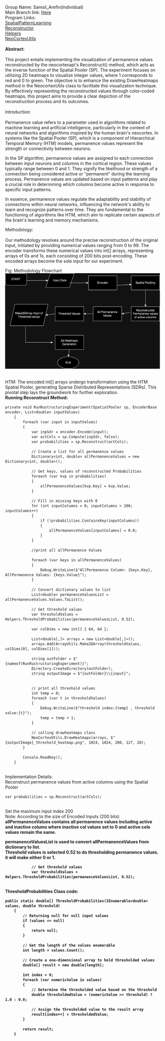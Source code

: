 Group Name: Samsil_Arefin(Individual)
<br>
Main Branch link: [Here](https://github.com/samsil2/neocortexapi_Samsil_Arefin/tree/master)
<br>
Program Links: <br>
[SpatialPatternLearning](https://github.com/samsil2/neocortexapi_Samsil_Arefin/blob/master/source/Samples/NeoCortexApiSample/SpatialPatternLearning.cs)
<br>
[Reconstructor](https://github.com/samsil2/neocortexapi_Samsil_Arefin/blob/master/source/NeoCortexApi/SPSdrReconstructor.cs)
<br>
[Helpers](https://github.com/samsil2/neocortexapi_Samsil_Arefin/blob/master/source/NeoCortexApi/Helpers.cs)
<br>
[NeoCortexUtils](https://github.com/samsil2/neocortexapi_Samsil_Arefin/blob/master/source/NeoCortexUtils/NeoCortexUtils.cs)
<br>
<br>
<b>Abstract</b>:
<br>
<br>
This project entails implementing the visualization of permanence values reconstructed by the neocortexapi's Reconstruct() method, which acts as the inverse function of the Spatial Pooler (SP). The experiment focuses on utilizing 2D heatmaps to visualize integer values, where 1 corresponds to red and 0 to green. The objective is to enhance the existing DrawHeatmaps method in the NeocortexUtils class to facilitate this visualization technique. By effectively representing the reconstructed values through color-coded heatmaps, this project aims to provide a clear depiction of the reconstruction process and its outcomes.
<br>
<br>
Introduction: 
<br>
<br>
Permanence value refers to a parameter used in algorithms related to machine learning and artificial intelligence, particularly in the context of neural networks and algorithms inspired by the human brain's neocortex. In systems like the Spatial Pooler (SP), which is a component of Hierarchical Temporal Memory (HTM) models, permanence values represent the strength or connectivity between neurons.

In the SP algorithm, permanence values are assigned to each connection between input neurons and columns in the cortical region. These values typically range between 0 and 1. They signify the likelihood or strength of a connection being considered active or "permanent" during the learning process. Permanence values are updated based on input patterns and play a crucial role in determining which columns become active in response to specific input patterns.

In essence, permanence values regulate the adaptability and stability of connections within neural networks, influencing the network's ability to learn and recognize patterns over time. They are fundamental to the functioning of algorithms like HTM, which aim to replicate certain aspects of the brain's learning and memory mechanisms.


Methodology:
<br>
<br>
Our methodology revolves around the precise reconstruction of the original input, initiated by providing numerical values ranging from 0 to 99. The encoder transforms these numerical values into int[] arrays, representing arrays of 0s and 1s, each consisting of 200 bits post-encoding. These encoded arrays become the sole input for our experiment.

Fig: Methodology Flowchart
<br>
![flowchart](https://github.com/samsil2/neocortexapi_Samsil_Arefin/blob/master/source/MySEProject/Documentation/Flowchart.png)

<br> 
HTM: The encoded int[] arrays undergo transformation using the HTM Spatial Pooler, generating Sparse Distributed Representations (SDRs). This pivotal step lays the groundwork for further exploration.
<br> 
<b>Running Reconstruct Method:</b> <br> 

    private void RunRustructuringExperiment(SpatialPooler sp, EncoderBase encoder, List<double> inputValues)
        {
            foreach (var input in inputValues)
            {
                var inpSdr = encoder.Encode(input);
                var actCols = sp.Compute(inpSdr, false);
                var probabilities = sp.Reconstruct(actCols);

                // Create a list for all permanence values
                Dictionary<int, double> allPermanenceValues = new Dictionary<int, double>();

                // Get keys, values of reconstructed Probabilities
                foreach (var kvp in probabilities)
                {
                    allPermanenceValues[kvp.Key] = kvp.Value;
                }

                // Fill in missing keys with 0
                for (int inputColumns = 0; inputColumns < 200; inputColumns++)
                {
                    if (!probabilities.ContainsKey(inputColumns))
                    {
                        allPermanenceValues[inputColumns] = 0.0;
                    }
                }

                //print all allPermanence Values

                foreach (var keys in allPermanenceValues)
                {
                    Debug.WriteLine($"AllPermanence Column: {keys.Key}, AllPermanence Values: {keys.Value}");
                }

                // Convert dictionary values to list
                List<double> permanenceValuesList = allPermanenceValues.Values.ToList();

                // Get threshold values
                var thresholdValues = Helpers.ThresholdProbabilities(permanenceValuesList, 0.52);

                var colDims = new int[] { 64, 64 };

                List<double[,]> arrays = new List<double[,]>();
                arrays.Add(ArrayUtils.Make2DArray(thresholdValues, colDims[0], colDims[1]));

                string outFolder = $"{nameof(RunRustructuringExperiment)}";
                Directory.CreateDirectory(outFolder);
                string outputImage = $"{outFolder}\\{input}";


                // print all threshold values
                int temp = 0;
                foreach (var t in thresholdValues)
                {
                    Debug.WriteLine($"threshold index:{temp} , threshold value:{t}");
                    temp = temp + 1;
                }

                // calling drawheatmaps class
                NeoCortexUtils.DrawHeatmaps(arrays, $"{outputImage}_threshold_heatmap.png", 1024, 1024, 200, 127, 20);
            }

            Console.ReadKey();
        }

  <br>
  Implementation Details: <br>
  Reconstruct permanence values from active columns using the Spatial Pooler
  
    var probabilities = sp.Reconstruct(actCols);
<br>
Set the maximum input index 200 <br>
Note: According to the size of Encoded Inputs (200 bits)
<be>
<b>allPermanenceValues<b> contains all permanence values including active and inactive colums where inactive col values set to 0 and active cols values remain the same.
<br> 

<b>permanenceValuesList</b> is used to convert allPermanenceValues from dictionary to list.
<br>
Threshold values is selected 0.52 to do thresholding permanence values. it will make either 0 or 1.
<br>

                // Get threshold values
                var thresholdValues = Helpers.ThresholdProbabilities(permanenceValuesList, 0.52);
<br>
ThresholdProbabilities Class code:<br>

    public static double[] ThresholdProbabilities(IEnumerable<double> values, double threshold)
        {
            // Returning null for null input values
            if (values == null)
            {
                return null;
            }

            // Get the length of the values enumerable
            int length = values.Count();

            // Create a one-dimensional array to hold thresholded values
            double[] result = new double[length];

            int index = 0;
            foreach (var numericValue in values)
            {
                // Determine the thresholded value based on the threshold
                double thresholdedValue = (numericValue >= threshold) ? 1.0 : 0.0;

                // Assign the thresholded value to the result array
                result[index++] = thresholdedValue;
            }

            return result;
        }
















